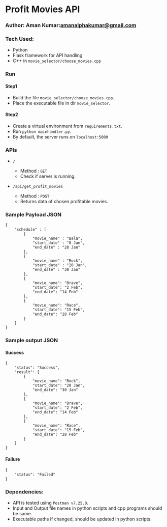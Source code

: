 # Profit Movies API
### Author: Aman Kumar:amanalphakumar@gmail.com


### Tech Used:
- Python
- Flask framework for API handling
- C++ in `movie_selector/choose_movies.cpp`


### Run

#### Step1

- Build the file `movie_selector/choose_movies.cpp`.
- Place the executable file in dir `movie_selector`.

#### Step2

- Create a virtual environment from `requirements.txt`.
- Run `python mainhandler.py`.
- By default, the server runs on `localhost:5000`


### APIs
- `/`
	- Method : `GET`
	- Check if server is running.

- `/api/get_profit_movies`
	- Method : `POST`
	- Returns data of chosen profitable movies.


### Sample Payload JSON
```
{
	"schedule" : [
		{
			"movie_name" : "Bala",
			"start_date" : "8 Jan",
			"end_date" : "28 Jan"
		},
		{
			"movie_name" : "Rock",
			"start_date" : "20 Jan",
			"end_date" : "30 Jan"
		},
		{
            "movie_name": "Brave",
            "start_date": "2 Feb",
            "end_date": "14 Feb"
        },
        {
            "movie_name": "Race",
            "start_date": "15 Feb",
            "end_date": "28 Feb"
        }
	]
}
```

### Sample output JSON

#### Success
```
{
    "status": "Success",
    "result": [
        {
            "movie_name": "Rock",
            "start_date": "20 Jan",
            "end_date": "30 Jan"
        },
        {
            "movie_name": "Brave",
            "start_date": "2 Feb",
            "end_date": "14 Feb"
        },
        {
            "movie_name": "Race",
            "start_date": "15 Feb",
            "end_date": "28 Feb"
        }
    ]
}
```


#### Failure
```
{
    "status": "Failed"
}
```


### Dependencies:
- API is tested using `Postman v7.25.0`.
- Input and Output file names in python scripts and cpp programs should be same.
- Executable paths if changed, should be updated in python scripts.


